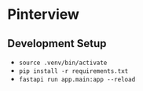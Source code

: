 # Pinterview

## Development Setup

- `source .venv/bin/activate`
- `pip install -r requirements.txt`
- `fastapi run app.main:app --reload`
